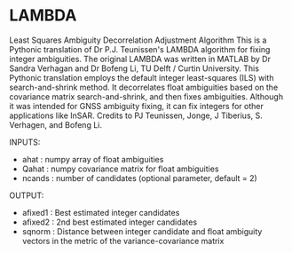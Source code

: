 # LAMBDA
Least Squares Ambiguity Decorrelation Adjustment Algorithm
This is a Pythonic translation of Dr P.J. Teunissen's LAMBDA algorithm for fixing integer ambiguities.
The original LAMBDA was written in MATLAB by Dr Sandra Verhagan and Dr Bofeng Li, TU Delft / Curtin University.
This Pythonic translation employs the default integer least-squares (ILS) with search-and-shrink method.
It decorrelates float ambiguities based on the covariance matrix search-and-shrink, and then fixes ambiguities.
Although it was intended for GNSS ambiguity fixing, it can fix integers for other applications like InSAR.
Credits to PJ Teunissen, Jonge, J Tiberius, S. Verhagen, and Bofeng Li.

INPUTS:

  - ahat    : numpy array of float ambiguities
  - Qahat   : numpy covariance matrix for float ambiguities
  - ncands  : number of candidates (optional parameter, default = 2)

OUTPUT:

  - afixed1 : Best estimated integer candidates
  - afixed2 : 2nd best estimated integer candidates
  - sqnorm  : Distance between integer candidate and float ambiguity
              vectors in the metric of the variance-covariance matrix
